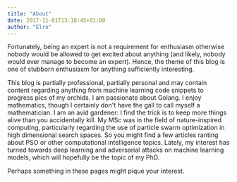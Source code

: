 ```yaml
---
title: "About"
date: 2017-11-01T13:18:45+01:00
author: "Elre"
---
```


Fortunately, being an expert is not a requirement for enthusiasm otherwise nobody would be allowed to get excited about anything (and likely, nobody would ever manage to become an expert). Hence, the theme of this blog is one of stubborn enthusiasm for anything sufficiently interesting.

This blog is partially professional, partially personal and may contain content regarding anything from machine learning code snippets to progress pics of my orchids. I am passionate about Golang. I enjoy mathematics, though I certainly don't have the gall to call myself a mathematician. I am an avid gardener: I find the trick is to keep more things alive than you accidentally kill. My MSc was in the field of nature-inspired computing, particularly regarding the use of particle swarm optimization in high dimensional search spaces. So you might find a few articles ranting about PSO or other computational intelligence topics. Lately, my interest has turned towards deep learning and adversarial attacks on machine learning models, which will hopefully be the topic of my PhD.

Perhaps something in these pages might pique your interest.  